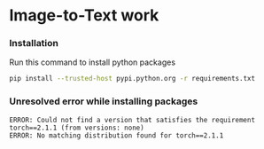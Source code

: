 # Image-to-Text work

### Installation
Run this command to install python packages
```bash
pip install --trusted-host pypi.python.org -r requirements.txt
```

### Unresolved error while installing packages

```
ERROR: Could not find a version that satisfies the requirement torch==2.1.1 (from versions: none)
ERROR: No matching distribution found for torch==2.1.1
```
